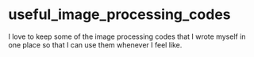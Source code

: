 # useful_image_processing_codes
I love to keep some of the image processing codes that I wrote myself in one place so that I can use them whenever I feel like.
